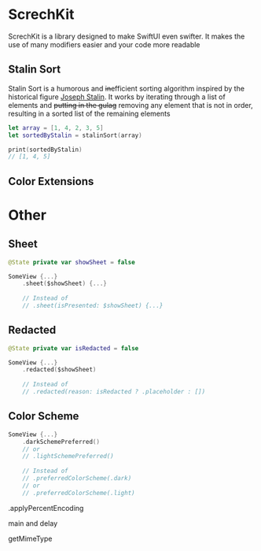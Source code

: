 # ScrechKit

ScrechKit is a library designed to make SwiftUI even swifter. 
It makes the use of many modifiers easier and your code more readable

## Stalin Sort
Stalin Sort is a humorous and ~~in~~efficient sorting algorithm inspired by the historical figure [Joseph Stalin](https://en.wikipedia.org/wiki/Joseph_Stalin).
It works by iterating through a list of elements and ~~putting in the gulag~~ removing any element that is not in order, resulting in a sorted list of the remaining elements

```swift
let array = [1, 4, 2, 3, 5]
let sortedByStalin = stalinSort(array)

print(sortedByStalin)
// [1, 4, 5]
```

## Color Extensions

# Other

## Sheet
```swift
@State private var showSheet = false

SomeView {...}
    .sheet($showSheet) {...}
    
    // Instead of 
    // .sheet(isPresented: $showSheet) {...}
```

## Redacted
```swift
@State private var isRedacted = false

SomeView {...}
    .redacted($showSheet)
    
    // Instead of 
    // .redacted(reason: isRedacted ? .placeholder : [])
```

## Color Scheme
```swift
SomeView {...}
    .darkSchemePreferred()
    // or
    // .lightSchemePreferred()
    
    // Instead of 
    // .preferredColorScheme(.dark)
    // or
    // .preferredColorScheme(.light)
```




[//]: # (![img.png]&#40;img.png&#41;)

.applyPercentEncoding

main and delay

getMimeType
